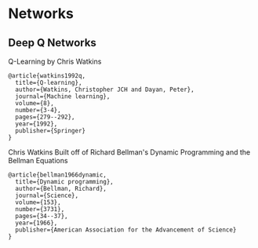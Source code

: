 # Networks
## Deep Q Networks
Q-Learning by Chris Watkins
```text
@article{watkins1992q,
  title={Q-learning},
  author={Watkins, Christopher JCH and Dayan, Peter},
  journal={Machine learning},
  volume={8},
  number={3-4},
  pages={279--292},
  year={1992},
  publisher={Springer}
}
```

Chris Watkins Built off of Richard Bellman's Dynamic Programming and the Bellman Equations
```text
@article{bellman1966dynamic,
  title={Dynamic programming},
  author={Bellman, Richard},
  journal={Science},
  volume={153},
  number={3731},
  pages={34--37},
  year={1966},
  publisher={American Association for the Advancement of Science}
}
```

